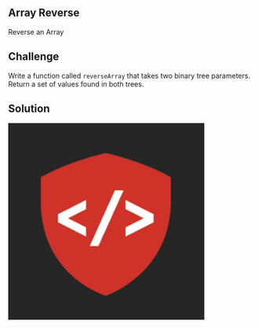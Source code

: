 ## Array Reverse

Reverse an Array

## Challenge

Write a function called `reverseArray` that takes two binary tree parameters. Return a set of values found in both trees.


## Solution

![](../assets/1-array-reverse.png)